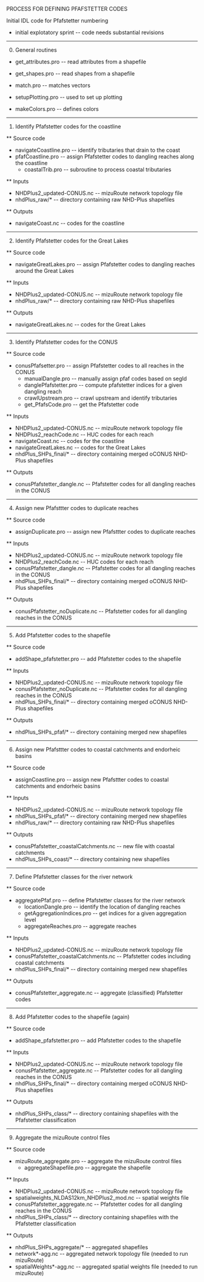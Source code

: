 
PROCESS FOR DEFINING PFAFSTETTER CODES

Initial IDL code for Pfafstetter numbering
 * initial explotatory sprint -- code needs substantial revisions

--------------------------------------------------------------------------------------------------------
0. General routines
- get_attributes.pro                       -- read attributes from a shapefile
- get_shapes.pro                           -- read shapes from a shapefile

- match.pro                                -- matches vectors

- setupPlotting.pro                        -- used to set up plotting
- makeColors.pro                           -- defines colors

--------------------------------------------------------------------------------------------------------
1. Identify Pfafstetter codes for the coastline

** Source code
- navigateCoastline.pro                    -- identify tributaries that drain to the coast 
- pfafCoastline.pro                        -- assign Pfafstetter codes to dangling reaches along the coastline
   - coastalTrib.pro                       -- subroutine to process coastal tributaries

** Inputs
- NHDPlus2_updated-CONUS.nc                -- mizuRoute network topology file
- nhdPlus_raw/*                            -- directory containing raw NHD-Plus shapefiles

** Outputs
- navigateCoast.nc                         -- codes for the coastline

--------------------------------------------------------------------------------------------------------
2. Identify Pfafstetter codes for the Great Lakes

** Source code
- navigateGreatLakes.pro                   -- assign Pfafstetter codes to dangling reaches around the Great Lakes

** Inputs
- NHDPlus2_updated-CONUS.nc                -- mizuRoute network topology file
- nhdPlus_raw/*                            -- directory containing raw NHD-Plus shapefiles

** Outputs
- navigateGreatLakes.nc                    -- codes for the Great Lakes

--------------------------------------------------------------------------------------------------------
3. Identify Pfafstetter codes for the CONUS

** Source code
- conusPfafsetter.pro                      -- assign Pfafstetter codes to all reaches in the CONUS
   - manualDangle.pro                      -- manually assign pfaf codes based on segId
   - danglePfafstetter.pro                 -- compute pfafstetter indices for a given dangling reach
   - crawlUpstream.pro                     -- crawl upstream and identify tributaries
   - get_PfafsCode.pro                     -- get the Pfafstetter code

** Inputs
- NHDPlus2_updated-CONUS.nc                -- mizuRoute network topology file
- NHDPlus2_reachCode.nc                    -- HUC codes for each reach
- navigateCoast.nc                         -- codes for the coastline
- navigateGreatLakes.nc                    -- codes for the Great Lakes
- nhdPlus_SHPs_final/*                     -- directory containing merged oCONUS NHD-Plus shapefiles

** Outputs
- conusPfafstetter_dangle.nc               -- Pfafstetter codes for all dangling reaches in the CONUS

--------------------------------------------------------------------------------------------------------
4. Assign new Pfafsttter codes to duplicate reaches

** Source code
- assignDuplicate.pro                      -- assign new Pfafsttter codes to duplicate reaches

** Inputs
- NHDPlus2_updated-CONUS.nc                -- mizuRoute network topology file
- NHDPlus2_reachCode.nc                    -- HUC codes for each reach
- conusPfafstetter_dangle.nc               -- Pfafstetter codes for all dangling reaches in the CONUS
- nhdPlus_SHPs_final/*                     -- directory containing merged oCONUS NHD-Plus shapefiles

** Outputs
- conusPfafstetter_noDuplicate.nc          -- Pfafstetter codes for all dangling reaches in the CONUS

--------------------------------------------------------------------------------------------------------
5. Add Pfafstetter codes to the shapefile

** Source code
- addShape_pfafstetter.pro                 -- add Pfafstetter codes to the shapefile

** Inputs
- NHDPlus2_updated-CONUS.nc                -- mizuRoute network topology file
- conusPfafstetter_noDuplicate.nc          -- Pfafstetter codes for all dangling reaches in the CONUS
- nhdPlus_SHPs_final/*                     -- directory containing merged oCONUS NHD-Plus shapefiles

** Outputs
- nhdPlus_SHPs_pfaf/*                      -- directory containing merged new shapefiles

--------------------------------------------------------------------------------------------------------
6. Assign new Pfafsttter codes to coastal catchments and endorheic basins

** Source code
- assignCoastline.pro                      -- assign new Pfafsttter codes to coastal catchments and endorheic basins

** Inputs
- NHDPlus2_updated-CONUS.nc                -- mizuRoute network topology file
- nhdPlus_SHPs_pfaf/*                      -- directory containing merged new shapefiles
- nhdPlus_raw/*                            -- directory containing raw NHD-Plus shapefiles

** Outputs
- conusPfafstetter_coastalCatchments.nc    -- new file with coastal catchments
- nhdPlus_SHPs_coast/*                     -- directory containing new shapefiles

--------------------------------------------------------------------------------------------------------
7. Define Pfafstetter classes for the river network 

** Source code
- aggregatePfaf.pro                        -- define Pfafstetter classes for the river network
   - locationDangle.pro                    -- identify the location of dangling reaches
   - getAggregationIndices.pro             -- get indices for a given aggregation level
   - aggregateReaches.pro                  -- aggregate reaches

** Inputs
- NHDPlus2_updated-CONUS.nc                -- mizuRoute network topology file
- conusPfafstetter_coastalCatchments.nc    -- Pfafstetter codes including coastal catchments
- nhdPlus_SHPs_final/*                     -- directory containing merged new shapefiles

** Outputs
- conusPfafstetter_aggregate.nc            -- aggregate (classified) Pfafstetter codes

--------------------------------------------------------------------------------------------------------
8. Add Pfafstetter codes to the shapefile (again) 

** Source code
- addShape_pfafstetter.pro                 -- add Pfafstetter codes to the shapefile

** Inputs
- NHDPlus2_updated-CONUS.nc                -- mizuRoute network topology file
- conusPfafstetter_aggregate.nc            -- Pfafstetter codes for all dangling reaches in the CONUS
- nhdPlus_SHPs_final/*                     -- directory containing merged oCONUS NHD-Plus shapefiles

** Outputs
- nhdPlus_SHPs_class/*                     -- directory containing shapefiles with the Pfafstetter classification

--------------------------------------------------------------------------------------------------------
9. Aggregate the mizuRoute control files

** Source code
- mizuRoute_aggregate.pro                  -- aggregate the mizuRoute control files
   - aggregateShapefile.pro                -- aggregate the shapefile

** Inputs
- NHDPlus2_updated-CONUS.nc                -- mizuRoute network topology file
- spatialweights_NLDAS12km_NHDPlus2_mod.nc -- spatial weights file
- conusPfafstetter_aggregate.nc            -- Pfafstetter codes for all dangling reaches in the CONUS
- nhdPlus_SHPs_class/*                     -- directory containing shapefiles with the Pfafstetter classification

** Outputs
- nhdPlus_SHPs_aggregate/*                 -- aggregated shapefiles
- network*-agg.nc                          -- aggregated network topology file (needed to run mizuRoute)
- spatialWeights*-agg.nc                   -- aggregated spatial weights file (needed to run mizuRoute)

